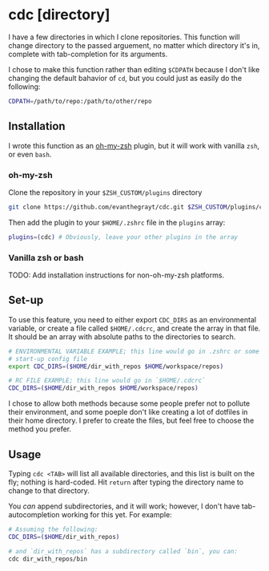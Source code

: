 # cdc [directory]
I have a few directories in which I clone repositories. This function will
change directory to the passed arguement, no matter which directory it's in,
complete with tab-completion for its arguments.

I chose to make this function rather than editing `$CDPATH` because I don't like
changing the default bahavior of `cd`, but you could just as easily do the
following:

```sh
CDPATH=/path/to/repo:/path/to/other/repo
```

## Installation
I wrote this function as an
[oh-my-zsh](https://github.com/robbyrussell/oh-my-zsh) plugin, but it will work
with vanilla `zsh`, or even `bash`.

### oh-my-zsh
Clone the repository in your `$ZSH_CUSTOM/plugins` directory
```sh
git clone https://github.com/evanthegrayt/cdc.git $ZSH_CUSTOM/plugins/cdc
```
Then add the plugin to your `$HOME/.zshrc` file in the `plugins` array:
```sh
plugins=(cdc) # Obviously, leave your other plugins in the array
```

### Vanilla zsh or bash
TODO: Add installation instructions for non-oh-my-zsh platforms.

## Set-up
To use this feature, you need to either export `CDC_DIRS` as an environmental
variable, or create a file called `$HOME/.cdcrc`, and create the array in that
file. It should be an array with absolute paths to the directories to
search.

```sh
# ENVIRONMENTAL VARIABLE EXAMPLE; this line would go in .zshrc or some other
# start-up config file
export CDC_DIRS=($HOME/dir_with_repos $HOME/workspace/repos)

# RC FILE EXAMPLE; this line would go in `$HOME/.cdcrc`
CDC_DIRS=($HOME/dir_with_repos $HOME/workspace/repos)
```

I chose to allow both methods because some people prefer not to pollute their
environment, and some poeple don't like creating a lot of dotfiles in their home
directory. I prefer to create the files, but feel free to choose the method you
prefer.

## Usage
Typing `cdc <TAB>` will list all available directories, and this list is built
on the fly; nothing is hard-coded. Hit `return` after typing the directory name
to change to that directory.

You *can* append subdirectories, and it will work; however, I don't have
tab-autocompletion working for this yet. For example:
```sh
# Assuming the following:
CDC_DIRS=($HOME/dir_with_repos)

# and `dir_with_repos` has a subdirectory called `bin`, you can:
cdc dir_with_repos/bin
```

